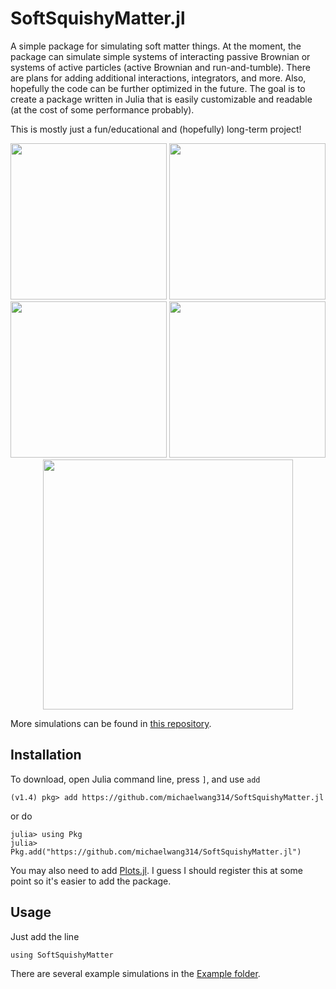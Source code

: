# SoftSquishyMatter.jl
A simple package for simulating soft matter things.  At the moment, the package can simulate simple systems of interacting passive Brownian or systems of active particles (active Brownian and run-and-tumble).  There are plans for adding additional interactions, integrators, and more.  Also, hopefully the code can be further optimized in the future.  The goal is to create a package written in Julia that is easily customizable and readable (at the cost of some performance probably).

This is mostly just a fun/educational and (hopefully) long-term project!

<p align="center">
    <img src="https://github.com/michaelwang314/simulation-storage/blob/master/Example_gifs/Example_LennardJonesFluid.gif" width="250">
    <img src="https://github.com/michaelwang314/simulation-storage/blob/master/Example_gifs/Example_TwoTemperature.gif" width="250">
    <img src="https://github.com/michaelwang314/simulation-storage/blob/master/Example_gifs/Example_PolyDispersed.gif" width="250">
    <img src="https://github.com/michaelwang314/simulation-storage/blob/master/Example_gifs/Example_RunAndTumble.gif" width="250">
    <img src="https://github.com/michaelwang314/simulation-storage/blob/master/Example_gifs/Example_RunAndTumbleFunnels.gif" width="400">
</p>

More simulations can be found in [this repository](https://github.com/michaelwang314/simulation-storage).

## Installation
To download, open Julia command line, press `]`, and use `add`
```
(v1.4) pkg> add https://github.com/michaelwang314/SoftSquishyMatter.jl
```
or do
```
julia> using Pkg
julia> Pkg.add("https://github.com/michaelwang314/SoftSquishyMatter.jl")
```
You may also need to add [Plots.jl](http://docs.juliaplots.org/latest/).  I guess I should register this at some point so it's easier to add the package.

## Usage
Just add the line
```
using SoftSquishyMatter
```
There are several example simulations in the [Example folder](https://github.com/michaelwang314/SoftSquishyMatter.jl/tree/master/Examples).
